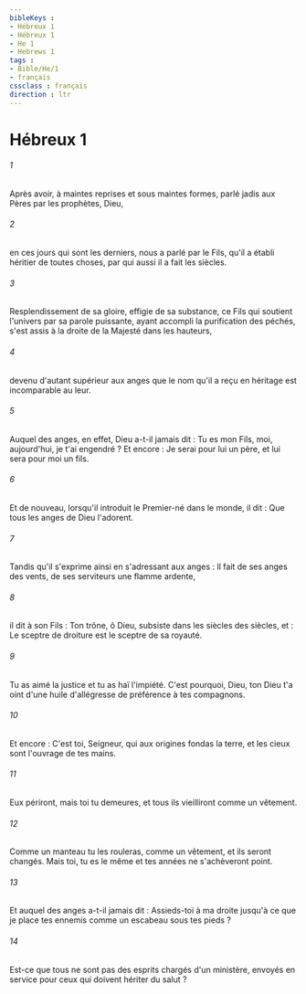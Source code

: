 ```yaml
---
bibleKeys : 
- Hébreux 1
- Hébreux 1
- He 1
- Hebrews 1
tags : 
- Bible/He/1
- français
cssclass : français
direction : ltr
---
```


# Hébreux 1

###### 1
Après avoir, à maintes reprises et sous maintes formes, parlé jadis aux Pères par les prophètes, Dieu, 
###### 2
en ces jours qui sont les derniers, nous a parlé par le Fils, qu'il a établi héritier de toutes choses, par qui aussi il a fait les siècles. 
###### 3
Resplendissement de sa gloire, effigie de sa substance, ce Fils qui soutient l'univers par sa parole puissante, ayant accompli la purification des péchés, s'est assis à la droite de la Majesté dans les hauteurs, 
###### 4
devenu d'autant supérieur aux anges que le nom qu'il a reçu en héritage est incomparable au leur. 
###### 5
Auquel des anges, en effet, Dieu a-t-il jamais dit : Tu es mon Fils, moi, aujourd'hui, je t'ai engendré ? Et encore : Je serai pour lui un père, et lui sera pour moi un fils. 
###### 6
Et de nouveau, lorsqu'il introduit le Premier-né dans le monde, il dit : Que tous les anges de Dieu l'adorent. 
###### 7
Tandis qu'il s'exprime ainsi en s'adressant aux anges : Il fait de ses anges des vents, de ses serviteurs une flamme ardente, 
###### 8
il dit à son Fils : Ton trône, ô Dieu, subsiste dans les siècles des siècles, et : Le sceptre de droiture est le sceptre de sa royauté. 
###### 9
Tu as aimé la justice et tu as haï l'impiété. C'est pourquoi, Dieu, ton Dieu t'a oint d'une huile d'allégresse de préférence à tes compagnons. 
###### 10
Et encore : C'est toi, Seigneur, qui aux origines fondas la terre, et les cieux sont l'ouvrage de tes mains. 
###### 11
Eux périront, mais toi tu demeures, et tous ils vieilliront comme un vêtement. 
###### 12
Comme un manteau tu les rouleras, comme un vêtement, et ils seront changés. Mais toi, tu es le même et tes années ne s'achèveront point. 
###### 13
Et auquel des anges a-t-il jamais dit : Assieds-toi à ma droite jusqu'à ce que je place tes ennemis comme un escabeau sous tes pieds ? 
###### 14
Est-ce que tous ne sont pas des esprits chargés d'un ministère, envoyés en service pour ceux qui doivent hériter du salut ? 
